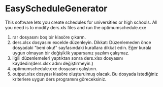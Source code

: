 # EasyScheduleGenerator
This software lets you create schedules for universities or high schools. All you need is to modify ders.xls files and run the optimumschedule.exe

1) rar dosyasını boş bir klasöre çıkarın. 
2) ders.xlsx dosyasını excelde düzenleyin. Dikkat: Düzenlemeden önce dosyadaki "beni oku!" sayfasındaki kurallara dikkat edin. Eğer kurala uygun olmayan bir değişiklik yaparsanız yazılım çalışmaz.
3) ilgili düzenlemeleri yaptıktan sonra ders.xlsx dosyasını kaydedin(ders.xlsx adını değiştirmeyin.)
4) optimumschedule.exe dosyasını çalıştırın.
5) output.xlsx dosyası klasöre oluşturulmuş olacak. Bu dosyada istediğiniz kriterlere uygun ders programını göreceksiniz.

